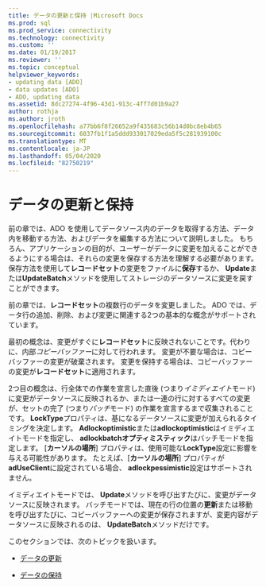 ```yaml
---
title: データの更新と保持 |Microsoft Docs
ms.prod: sql
ms.prod_service: connectivity
ms.technology: connectivity
ms.custom: ''
ms.date: 01/19/2017
ms.reviewer: ''
ms.topic: conceptual
helpviewer_keywords:
- updating data [ADO]
- data updates [ADO]
- ADO, updating data
ms.assetid: 8dc27274-4f96-43d1-913c-4ff7d01b9a27
author: rothja
ms.author: jroth
ms.openlocfilehash: a77bb6f8f26652a9f435683c56b14d0bc8eb4b65
ms.sourcegitcommit: 6037fb1f1a5ddd933017029eda5f5c281939100c
ms.translationtype: MT
ms.contentlocale: ja-JP
ms.lasthandoff: 05/04/2020
ms.locfileid: "82750219"
---
```

# <a name="updating-and-persisting-data"></a>データの更新と保持
前の章では、ADO を使用してデータソース内のデータを取得する方法、データ内を移動する方法、およびデータを編集する方法について説明しました。 もちろん、アプリケーションの目的が、ユーザーがデータに変更を加えることができるようにする場合は、それらの変更を保存する方法を理解する必要があります。 保存方法を使用して**レコードセット**の変更をファイルに**保存**するか、 **Update**または**UpdateBatch**メソッドを使用してストレージのデータソースに変更を戻すことができます。  
  
 前の章では、**レコードセット**の複数行のデータを変更しました。 ADO では、データ行の追加、削除、および変更に関連する2つの基本的な概念がサポートされています。  
  
 最初の概念は、変更がすぐに**レコードセット**に反映されないことです。代わりに、内部*コピーバッファー*に対して行われます。 変更が不要な場合は、コピーバッファーの変更が破棄されます。 変更を保持する場合は、コピーバッファーの変更が**レコードセット**に適用されます。  
  
 2つ目の概念は、行全体での作業を宣言した直後 (つまり*イミディエイト*モード) に変更がデータソースに反映されるか、または一連の行に対するすべての変更が、セットの完了 (つまり*バッチ*モード) の作業を宣言するまで収集されることです。 **LockType**プロパティは、基になるデータソースに変更が加えられるタイミングを決定します。 **Adlockoptimistic**または**adlockoptimistic**はイミディエイトモードを指定し、 **adlockbatchオプティミスティック**はバッチモードを指定します。 [**カーソルの場所**] プロパティは、使用可能な**LockType**設定に影響を与える可能性があります。 たとえば、[**カーソルの場所**] プロパティが**adUseClient**に設定されている場合、 **adlockpessimistic**設定はサポートされません。  
  
 イミディエイトモードでは、 **Update**メソッドを呼び出すたびに、変更がデータソースに反映されます。 バッチモードでは、現在の行の位置の**更新**または移動を呼び出すたびに、コピーバッファーへの変更が保存されますが、変更内容がデータソースに反映されるのは、 **UpdateBatch**メソッドだけです。  
  
 このセクションでは、次のトピックを扱います。  
  
-   [データの更新](../../../ado/guide/data/updating-data.md)  
  
-   [データの保持](../../../ado/guide/data/persisting-data.md)
